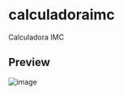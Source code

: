 # calculadoraimc

Calculadora IMC

## Preview

![image](https://user-images.githubusercontent.com/61765002/123998602-05cd3600-d9a8-11eb-8d76-e685e969d749.png)

